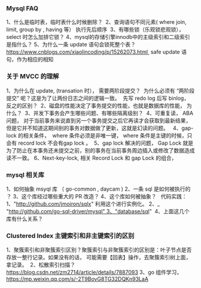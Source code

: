 ### Mysql FAQ

1、什么是临时表，临时表什么时候删除？
 2、查询语句不同元素( where join, limit, group by , having 等） 执行先后顺序 
3、有哪些锁（乐观锁悲观锁），select 时怎么加排它锁？
4、mysql的存储引擎innodb中的主级索引和二级索引是指什么？
5、为什么一条 update 语句会锁死整个表？
https://www.cnblogs.com/xiaolincoding/p/15262073.html 
safe update 语句，作为相应的相知



### 关于 MVCC 的理解
1、为什么在 update, (transation 时）， 需要两阶段提交？ 
为什么必须有 “两阶段提交” 呢？这是为了让两份日志之间的逻辑一致。  先写 redo log 后写 binlog， 反之的区别？
 2、磁盘的性能决定了事务提交的性能，也就是数据库的性能， 为什么？ 
3、并发下事务会产生哪些问题、有哪些隔离级别？
 4、可重复读， ABA 问题， 对于当前事务来说直到另一个事务提交之后它再读才会获取到最新结果，
但是它并不知道这期间别的事务对数据做了更新，这就是幻读的问题。  
4、gap-lock 的相关条件，  where 条件必须是非唯一键， where 条件是主键的时候，只会有 record lock 不会有gap lock 。 
5、gap lock 解决的问题， Gap Lock 就是为了防止在本事务还未提交之前，别的事务在当前事务周边插入或修改了数据造成读不一致。
6、Next-key-lock, 相关 Record Lock 和 gap Lock 的组合，  
 
### mysql 相关库

1、如何抽象 msyql 库 （ go-common , daycam ) 
2、一条 sql 是如何被执行的 ？
3、这个库经过哪些重大的 PR 改造？
4、这个库如何被抽象？   代码实践： 1、"http://github.com/jmoiron/sqlx" 利用这个进行实例化。 
2、_ "http://github.com/go-sql-driver/mysql" 3、"database/sql"  4、上面这几个库有什么关系？


### Clustered Index 主键索引和非主键索引的区别

1、聚簇索引和非聚簇索引区别？聚簇索引与非聚簇索引的区别是：叶子节点是否存放一整行记录。如果没有的话，
    可能需要【回表】操作，去聚簇索引树上面，拿记录。
 2、松散索引扫描？https://blog.csdn.net/zm2714/article/details/7887093 
3、go 组件学习， https://mp.weixin.qq.com/s/-2T9BovG8TG32DQKn93LaA 

 